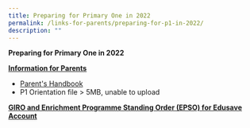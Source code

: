 ```yaml
---
title: Preparing for Primary One in 2022
permalink: /links-for-parents/preparing-for-p1-in-2022/
description: ""
---
```

**Preparing for Primary One in 2022**

<strong><u>Information for Parents</strong></u>

* [Parent's Handbook](/files/2021-P1-Orientation-Information-for-Parents-1.pdf)
*  P1 Orientation file > 5MB, unable to upload


<strong><u>GIRO and Enrichment Programme Standing Order (EPSO) for Edusave Account</strong></u>
